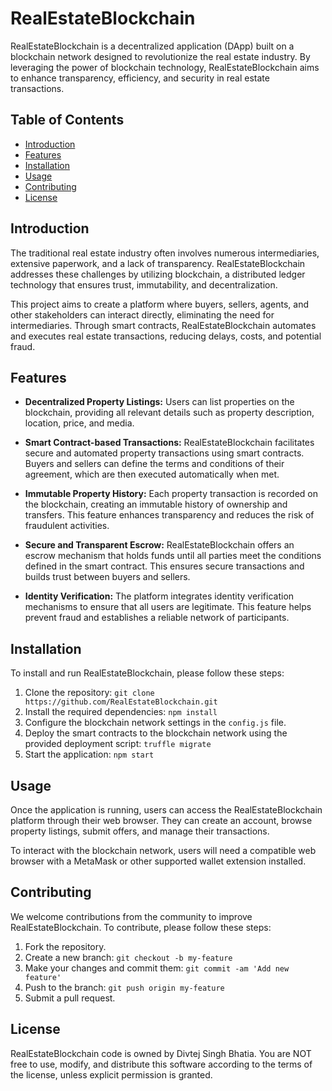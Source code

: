 # RealEstateBlockchain

RealEstateBlockchain is a decentralized application (DApp) built on a blockchain network designed to revolutionize the real estate industry. By leveraging the power of blockchain technology, RealEstateBlockchain aims to enhance transparency, efficiency, and security in real estate transactions.

## Table of Contents

- [Introduction](#introduction)
- [Features](#features)
- [Installation](#installation)
- [Usage](#usage)
- [Contributing](#contributing)
- [License](#license)

## Introduction

The traditional real estate industry often involves numerous intermediaries, extensive paperwork, and a lack of transparency. RealEstateBlockchain addresses these challenges by utilizing blockchain, a distributed ledger technology that ensures trust, immutability, and decentralization.

This project aims to create a platform where buyers, sellers, agents, and other stakeholders can interact directly, eliminating the need for intermediaries. Through smart contracts, RealEstateBlockchain automates and executes real estate transactions, reducing delays, costs, and potential fraud.

## Features

- **Decentralized Property Listings:** Users can list properties on the blockchain, providing all relevant details such as property description, location, price, and media.

- **Smart Contract-based Transactions:** RealEstateBlockchain facilitates secure and automated property transactions using smart contracts. Buyers and sellers can define the terms and conditions of their agreement, which are then executed automatically when met.

- **Immutable Property History:** Each property transaction is recorded on the blockchain, creating an immutable history of ownership and transfers. This feature enhances transparency and reduces the risk of fraudulent activities.

- **Secure and Transparent Escrow:** RealEstateBlockchain offers an escrow mechanism that holds funds until all parties meet the conditions defined in the smart contract. This ensures secure transactions and builds trust between buyers and sellers.

- **Identity Verification:** The platform integrates identity verification mechanisms to ensure that all users are legitimate. This feature helps prevent fraud and establishes a reliable network of participants.

## Installation

To install and run RealEstateBlockchain, please follow these steps:

1. Clone the repository: `git clone https://github.com/RealEstateBlockchain.git`
2. Install the required dependencies: `npm install`
3. Configure the blockchain network settings in the `config.js` file.
4. Deploy the smart contracts to the blockchain network using the provided deployment script: `truffle migrate`
5. Start the application: `npm start`

## Usage

Once the application is running, users can access the RealEstateBlockchain platform through their web browser. They can create an account, browse property listings, submit offers, and manage their transactions.

To interact with the blockchain network, users will need a compatible web browser with a MetaMask or other supported wallet extension installed.

## Contributing

We welcome contributions from the community to improve RealEstateBlockchain. To contribute, please follow these steps:

1. Fork the repository.
2. Create a new branch: `git checkout -b my-feature`
3. Make your changes and commit them: `git commit -am 'Add new feature'`
4. Push to the branch: `git push origin my-feature`
5. Submit a pull request.

## License

RealEstateBlockchain code is owned by Divtej Singh Bhatia. You are NOT free to use, modify, and distribute this software according to the terms of the license, unless explicit permission is granted.
